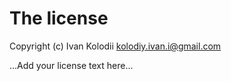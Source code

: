 # The license

Copyright (c) Ivan Kolodii <kolodiy.ivan.i@gmail.com>

...Add your license text here...